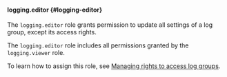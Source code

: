 #### logging.editor {#logging-editor}

The `logging.editor` role grants permission to update all settings of a log group, except its access rights.

The `logging.editor` role includes all permissions granted by the `logging.viewer` role.

To learn how to assign this role, see [Managing rights to access log groups](../logging/operations/access-rights.md).